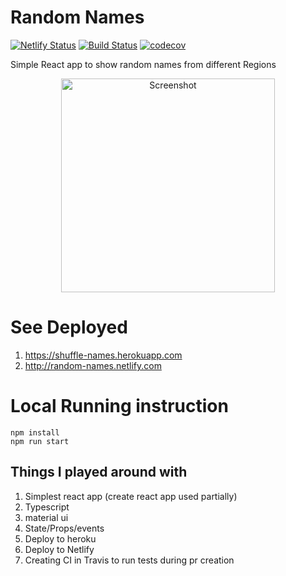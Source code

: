 # Random Names

[![Netlify Status](https://api.netlify.com/api/v1/badges/bc1e27c9-e5eb-47fc-a459-cacbcf09421f/deploy-status)](https://app.netlify.com/sites/random-names/deploys)
[![Build Status](https://travis-ci.org/ayonious/random-names.svg?branch=master)](https://travis-ci.org/ayonious/random-names)
[![codecov](https://codecov.io/gh/ayonious/random-names/branch/master/graph/badge.svg)](https://codecov.io/gh/ayonious/random-names)

Simple React app to show random names from different Regions

<p align="center">
  <img height="342px" width="auto" alt="Screenshot" src="https://cdn.jsdelivr.net/gh/ayonious/random-names@master/documentation/RandomNamesTutorial.gif">
</p>

# See Deployed

1. https://shuffle-names.herokuapp.com
2. http://random-names.netlify.com

# Local Running instruction

```
npm install
npm run start
```

## Things I played around with

1. Simplest react app (create react app used partially)
2. Typescript
3. material ui
4. State/Props/events
5. Deploy to heroku
6. Deploy to Netlify
7. Creating CI in Travis to run tests during pr creation

